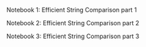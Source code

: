 Notebook 1: Efficient String Comparison part 1

Notebook 2: Efficient String Comparison part 2

Notebook 3: Efficient String Comparison part 3
